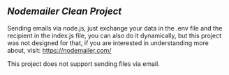 ## _Nodemailer Clean Project_

Sending emails via node.js, just exchange your data in the .env file and the recipient in the index.js file, you can also do it dynamically, but this project was not designed for that, if you are interested in understanding more about, visit: https://nodemailer.com/

This project does not support sending files via email.
